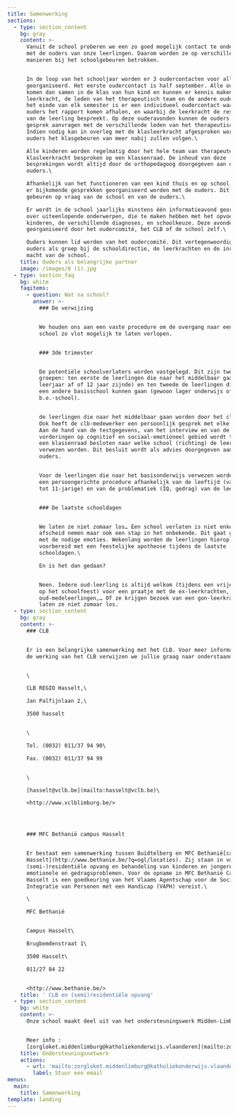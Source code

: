```yaml
---
title: Samenwerking
sections:
  - type: section_content
    bg: gray
    content: >-
      Vanuit de school proberen we een zo goed mogelijk contact te onderhouden
      met de ouders van onze leerlingen. Daarom worden ze op verschillende
      manieren bij het schoolgebeuren betrokken.


      In de loop van het schooljaar worden er 3 oudercontacten voor alle ouders
      georganiseerd. Het eerste oudercontact is half september. Alle ouders
      komen dan samen in de klas van hun kind en kunnen er kennis maken met de
      leerkracht, de leden van het therapeutisch team en de andere ouders. Op
      het einde van elk semester is er een individueel oudercontact waarbij de
      ouders het rapport komen afhalen, en waarbij de leerkracht de resultaten
      van de leerling bespreekt. Op deze ouderavonden kunnen de ouders ook een
      gesprek aanvragen met de verschillende leden van het therapeutisch team.
      Indien nodig kan in overleg met de klasleerkracht afgesproken worden dat
      ouders het klasgebeuren van meer nabij zullen volgen.\

      Alle kinderen worden regelmatig door het hele team van therapeuten en de
      klasleerkracht besproken op een klassenraad. De inhoud van deze
      besprekingen wordt altijd door de orthopedagoog doorgegeven aan de
      ouders.\

      Afhankelijk van het functioneren van een kind thuis en op school, kunnen
      er bijkomende gesprekken georganiseerd worden met de ouders. Dit kan
      gebeuren op vraag van de school en van de ouders.\

      Er wordt in de school jaarlijks minstens één informatieavond georganiseerd
      over uiteenlopende onderwerpen, die te maken hebben met het opvoeden van
      kinderen, de verschillende diagnoses, en schoolkeuze. Deze avonden worden
      georganiseerd door het oudercomité, het CLB of de school zelf.\

      Ouders kunnen lid worden van het oudercomité. Dit vertegenwoordigt de
      ouders als groep bij de schooldirectie, de leerkrachten en de inrichtende
      macht van de school.
    title: Ouders als belangrijke partner
    image: /images/8 (1).jpg
  - type: section_faq
    bg: white
    faqitems:
      - question: Wat na school?
        answer: >-
          ### De verwijzing


          We houden ons aan een vaste procedure om de overgang naar een andere
          school zo vlot mogelijk te laten verlopen.


          ### 3de trimester


          De potentiële schoolverlaters worden vastgelegd. Dit zijn twee
          groepen: ten eerste de leerlingen die naar het middelbaar gaan (zesde
          leerjaar af of 12 jaar zijnde) en ten tweede de leerlingen die naar
          een andere basisschool kunnen gaan (gewoon lager onderwijs of andere
          b.o.-school).


          de leerlingen die naar het middelbaar gaan worden door het clb getest.
          Ook heeft de clb-medewerker een persoonlijk gesprek met elke leerling.
          Aan de hand van de testgegevens, van het interview en van de
          vorderingen op cognitief en sociaal-emotioneel gebied wordt tijdens
          een klassenraad besloten naar welke school (richting) de leerlingen
          verwezen worden. Dit besluit wordt als advies doorgegeven aan de
          ouders.


          Voor de leerlingen die naar het basisonderwijs verwezen worden is er
          een persoongerichte procedure afhankelijk van de leeftijd (van kleuter
          tot 11-jarige) en van de problematiek (IQ, gedrag) van de leerling.


          ### De laatste schooldagen


          We laten ze niet zomaar los… Een school verlaten is niet enkel
          afscheid nemen maar ook een stap in het onbekende. Dit gaat gepaard
          met de nodige emoties. Wekenlang worden de leerlingen hierop
          voorbereid met een feestelijke apotheose tijdens de laatste
          schooldagen.\

          En is het dan gedaan?


          Neen. Iedere oud-leerling is altijd welkom (tijdens een vrije dag of
          op het schoolfeest) voor een praatje met de ex-leerkrachten, met de
          oud-medeleerlingen,… Of ze krijgen bezoek van een gon-leerkracht. We
          laten ze niet zomaar los.
  - type: section_content
    bg: gray
    content: >-
      ### CLB


      Er is een belangrijke samenwerking met het CLB. Voor meer informatie over
      de werking van het CLB verwijzen we jullie graag naar onderstaande link.


      \

      CLB REGIO Hasselt,\

      Jan Palfijnlaan 2,\

      3500 hasselt


      \

      Tel. (0032) 011/37 94 90\

      Fax. (0032) 011/37 94 99


      \

      [hasselt@vclb.be](mailto:hasselt@vclb.be)\

      <http://www.vclblimburg.be/>




      ### MFC Bethanië campus Hasselt


      Er bestaat een samenwerking tussen Buidtelberg en MFC Bethanië[campus
      Hasselt](http://www.bethanie.be/?q=ogl/locaties). Zij staan in voor de
      (semi-)residentiële opvang en behandeling van kinderen en jongeren met
      emotionele en gedragsproblemen. Voor de opname in MFC Bethanië Campus
      Hasselt is een goedkeuring van het Vlaams Agentschap voor de Sociale
      Integratie van Personen met een Handicap (VAPH) vereist.\

      \

      MFC Bethanië


      Campus Hasselt\

      Brugbemdenstraat 1\

      3500 Hasselt\

      011/27 84 22


      <http://www.bethanie.be/>
    title: ' CLB en (semi)residentiële opvang'
  - type: section_content
    bg: white
    content: >-
      Onze school maakt deel uit van het ondersteuningswerk Midden-Limburg.


      Meer info :
      [zorgloket.middenlimburg@katholiekonderwijs.vlaanderen](mailto:zorgloket.middenlimburg@katholiekonderwijs.vlaanderen)
    title: Ondersteuningsnetwerk
    actions:
      - url: 'mailto:zorgloket.middenlimburg@katholiekonderwijs.vlaanderen'
        label: Stuur een email
menus:
  main:
    title: Samenwerking
template: landing
---
```

